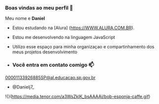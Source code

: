 ### Boas vindas ao meu perfil 💚

Meu nome e **Daniel**

- Estou estudando na [Alura] (https://WWW.ALURA.COM.BR).
- Estou me desenvolvendo na linguagem JavaScript
- Utilizo esse espaço para minha organizaçao e compartinhamento dos meus projetos desenvolvimento

- ### Você entra em contato comigo 📫
  
 00001133926885SP@al.educacao.sp.gov.br 

 - @Danielj7_

   
!{}(https://media.tenor.com/a3WsZklK_bsAAAAi/bob-esponja-caffe.gif)

